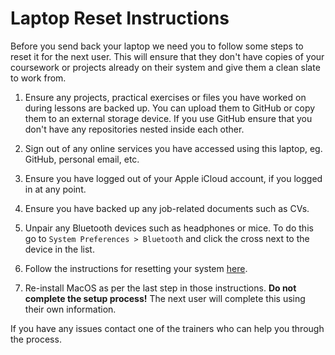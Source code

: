 # Laptop Reset Instructions

Before you send back your laptop we need you to follow some steps to reset it for the next user. This will ensure that they don't have copies of your coursework or projects already on their system and give them a clean slate to work from.

1. Ensure any projects, practical exercises or files you have worked on during lessons are backed up. You can upload them to GitHub or copy them to an external storage device. If you use GitHub ensure that you don't have any repositories nested inside each other.

2. Sign out of any online services you have accessed using this laptop, eg. GitHub, personal email, etc.

3. Ensure you have logged out of your Apple iCloud account, if you logged in at any point.

4. Ensure you have backed up any job-related documents such as CVs.

5. Unpair any Bluetooth devices such as headphones or mice. To do this go to `System Preferences > Bluetooth` and click the cross next to the device in the list.

6. Follow the instructions for resetting your system [here](https://support.apple.com/en-gb/HT212030).

7. Re-install MacOS as per the last step in those instructions. **Do not complete the setup process!** The next user will complete this using their own information.

If you have any issues contact one of the trainers who can help you through the process.